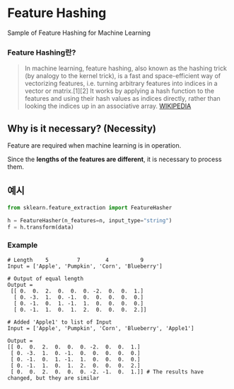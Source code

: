 # Feature Hashing

Sample of Feature Hashing for Machine Learning

### Feature Hashing란?
>In machine learning, feature hashing, also known as the hashing trick (by analogy to the kernel trick), is a fast and space-efficient way of vectorizing features, i.e. turning arbitrary features into indices in a vector or matrix.[1][2] It works by applying a hash function to the features and using their hash values as indices directly, rather than looking the indices up in an associative array. 
[WIKIPEDIA](https://en.wikipedia.org/wiki/Feature_hashing)


## Why is it necessary? (Necessity)

Feature are required when machine learning is in operation. 

Since the **lengths of the features are different**, it is necessary to process them.

## 예시

```python
from sklearn.feature_extraction import FeatureHasher

h = FeatureHasher(n_features=n, input_type="string")
f = h.transform(data)
```

### Example

```
# Length    5         7        4          9
Input = ['Apple', 'Pumpkin', 'Corn', 'Blueberry']
```
  
```
# Output of equal length
Output = 
 [[ 0.  0.  2.  0.  0.  0. -2.  0.  0.  1.]
  [ 0. -3.  1.  0. -1.  0.  0.  0.  0.  0.]
  [ 0. -1.  0.  1. -1.  1.  0.  0.  0.  0.]
  [ 0. -1.  1.  0.  1.  2.  0.  0.  0.  2.]]
```

```
# Added 'Apple1' to list of Input
Input = ['Apple', 'Pumpkin', 'Corn', 'Blueberry', 'Apple1']
```

```
Output = 
[[ 0.  0.  2.  0.  0.  0. -2.  0.  0.  1.]
 [ 0. -3.  1.  0. -1.  0.  0.  0.  0.  0.]
 [ 0. -1.  0.  1. -1.  1.  0.  0.  0.  0.]
 [ 0. -1.  1.  0.  1.  2.  0.  0.  0.  2.]
 [ 0.  0.  2.  0.  0.  0. -2. -1.  0.  1.]] # The results have changed, but they are similar
```
